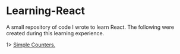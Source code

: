 # Learning-React
A small repository of code I wrote to learn React.
The following were created during this learning experience.

1> [Simple Counters.](https://manil-s-malla.github.io/Learning-React/)
